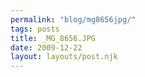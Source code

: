```yaml
---
permalink: "blog/mg8656jpg/"
tags: posts
title: _MG_8656.JPG
date: 2009-12-22
layout: layouts/post.njk
---
```


